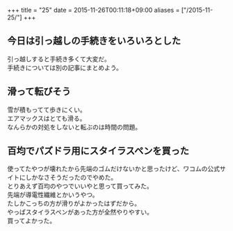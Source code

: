 +++
title = "25"
date = 2015-11-26T00:11:18+09:00
aliases = ["/2015-11-25/"]
+++

## 今日は引っ越しの手続きをいろいろとした

引っ越しすると手続き多くて大変だ。  
手続きについては別の記事にまとめよう。

## 滑って転びそう

雪が積もってて歩きにくい。  
エアマックスはとても滑る。  
なんらかの対処をしないと転ぶのは時間の問題。

## 百均でパズドラ用にスタイラスペンを買った

使ってたやつが壊れたから先端のゴムだけないかと思ったけど、ワコムの公式サイトにしかなさそうだったのでやめた。  
とりあえず百均のやつでいいやと思って買ってみた。  
先端が導電性繊維とかいうやつ。  
たしかこっちの方が滑りがよかったはずだから。  
やっぱスタイラスペンがあった方が全然やりやすい。  
買ってよかった。
